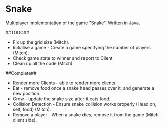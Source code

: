 Snake
=====
Multiplayer implementation of the game "Snake".  Written in Java.

##TODO##
* Fix up the grid size (Mitch).
* Initialise a game - Create a game specifying the number of players (Mitch).
* Check game state to winner and report to Client
* Clean up all the code (Mitch).

##Complete##
* Render more Clients - able to render more clients
* Eat - remove food once a snake head passes over it, and generate a new position.
* Grow - update the snake size after it eats food.
* Collision Detection - Ensure snake collision works properly (Head on, self, food) (Mitch).
* Remove a player - When a snake dies, remove it from the game (Mitch - client side).